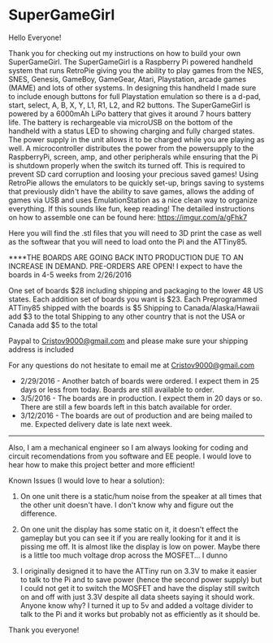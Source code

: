 # SuperGameGirl
Hello Everyone!

Thank you for checking out my instructions on how to build your own SuperGameGirl. The SuperGameGirl is a Raspberry Pi powered handheld system that runs RetroPie giving you the ability to play games from the NES, SNES, Genesis, GameBoy, GameGear, Atari, Playstation, arcade games (MAME) and lots of other systems. In designing this handheld I made sure to include enough buttons for full Playstation emulation so there is a d-pad, start, select, A, B, X, Y, L1, R1, L2, and R2 buttons. The SuperGameGirl is powered by a 6000mAh LiPo battery that gives it around 7 hours battery life. The battery is rechargeable via microUSB on the bottom of the handheld with a status LED to showing charging and fully charged states. The power supply in the unit allows it to be charged while you are playing as well. A microcontroller distributes the power from the powersupply to the RaspberryPi, screen, amp, and other peripherals while ensuring that the Pi is shutdown properly when the switch its turned off. This is required to prevent SD card corruption and loosing your precious saved games! Using RetroPie allows the emulators to be quickly set-up, brings saving to systems that previously didn't have the ability to save games, allows the adding of games via USB and uses EmulationStation as a nice clean way to organize everything. If this sounds like fun, keep reading! The detailed instructions on how to assemble one can be found here:  https://imgur.com/a/gFhk7

Here you will find the .stl files that you will need to 3D print the case as well as the softwear that you will need to load onto the Pi and the ATTiny85.

****THE BOARDS ARE GOING BACK INTO PRODUCTION DUE TO AN INCREASE IN DEMAND.  PRE-ORDERS ARE OPEN!  I expect to have the boards in 4-5 weeks from 2/26/2016

One set of boards $28 including shipping and packaging to the lower 48 US states.
Each addition set of boards you want is $23.
Each Preprogrammed ATTiny85 shipped with the boards is $5
Shipping to Canada/Alaska/Hawaii add $3 to the total
Shipping to any other country that is not the USA or Canada add $5 to the total

Paypal to Cristov9000@gmail.com and please make sure your shipping address is included

For any questions do not hesitate to email me at Cristov9000@gmail.com

- 2/29/2016 - Another batch of boards were ordered.  I expect them in 25 days or less from today.  Boards are still available to order.
- 3/5/2016 - The boards are in production.  I expect them in 20 days or so.  There are still a few boards left in this batch available for order.
- 3/12/2016 - The boards are out of production and are being mailed to me.  Expected delivery date is late next week.

---------------------------------------------------------------------------------------------------------------------------------



Also, I am a mechanical engineer so I am always looking for coding and circuit recomendations from you software and EE people.  I would love to hear how to make this project better and more efficient!

Known Issues (I would love to hear a solution): 

1. On one unit there is a static/hum noise from the speaker at all times that the other unit doesn't have. I don't know why and figure out the difference. 

2. On one unit the display has some static on it, it doesn't effect the gameplay but you can see it if you are really looking for it and it is pissing me off. It is almost like the display is low on power. Maybe there is a little too much voltage drop across the MOSFET... I dunno 

3. I originally designed it to have the ATTiny run on 3.3V to make it easier to talk to the Pi and to save power (hence the second power supply) but I could not get it to switch the MOSFET and have the display still switch on and off with just 3.3V despite all data sheets saying it should work. Anyone know why? I turned it up to 5v and added a voltage divider to talk to the Pi and it works but probably not as efficiently as it should be.

Thank you everyone!
